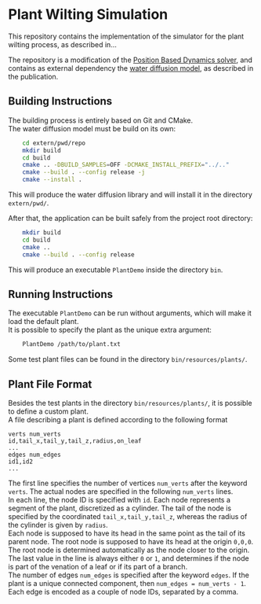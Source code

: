 # Plant Wilting Simulation
This repository contains the implementation of the simulator for the plant wilting process, as described in...  

The repository is a modification of the [Position Based Dynamics solver](https://github.com/InteractiveComputerGraphics/PositionBasedDynamics),
and contains as external dependency the [water diffusion model](https://github.com/filthynobleman/plant-water-diffusion), as described in the
publication.


## Building Instructions
The building process is entirely based on Git and CMake.  
The water diffusion model must be build on its own:
```sh
	cd extern/pwd/repo
	mkdir build
	cd build
	cmake .. -DBUILD_SAMPLES=OFF -DCMAKE_INSTALL_PREFIX="../.."
	cmake --build . --config release -j
	cmake --install .
```
This will produce the water diffusion library and will install it in the directory `extern/pwd/`.  

After that, the application can be built safely from the project root directory:
```sh
	mkdir build
	cd build
	cmake ..
	cmake --build . --config release
```
This will produce an executable `PlantDemo` inside the directory `bin`.


## Running Instructions
The executable `PlantDemo` can be run without arguments, which will make it load the default plant.  
It is possible to specify the plant as the unique extra argument:
```sh
	PlantDemo /path/to/plant.txt
```
Some test plant files can be found in the directory `bin/resources/plants/`.


## Plant File Format
Besides the test plants in the directory `bin/resources/plants/`, it is possible to define a custom plant.  
A file describing a plant is defined according to the following format
```
verts num_verts
id,tail_x,tail_y,tail_z,radius,on_leaf
...
edges num_edges
id1,id2
...
```
The first line specifies the number of vertices `num_verts` after the keyword `verts`. The actual nodes are specified in the
following `num_verts` lines.  
In each line, the node ID is specified with `id`. Each node represents a segment of the plant, discretized as a cylinder. The tail
of the node is specified by the coordinated `tail_x,tail_y,tail_z`, whereas the radius of the cylinder is given by `radius`.  
Each node is supposed to have its head in the same point as the tail of its parent node. The root node is supposed to have its head
at the origin `0,0,0`. The root node is determined automatically as the node closer to the origin.  
The last value in the line is always either `0` or `1`, and determines if the node is part of the venation of a leaf or if its
part of a branch.  
The number of edges `num_edges` is specified after the keyword `edges`. If the plant is a unique connected component, then
`num_edges = num_verts - 1`.  
Each edge is encoded as a couple of node IDs, separated by a comma.